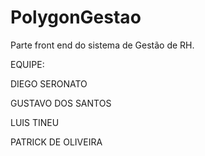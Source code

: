 # PolygonGestao

Parte front end do sistema de Gestão de RH.

EQUIPE:

DIEGO SERONATO

GUSTAVO DOS SANTOS

LUIS TINEU

PATRICK DE OLIVEIRA
